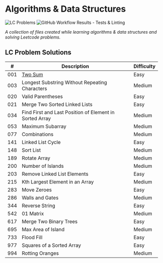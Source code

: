 # Algorithms & Data Structures

![LC Problems](https://img.shields.io/badge/LC%20Problems-22-blue) ![GitHub Workflow Results - Tests & Linting](https://github.com/andrewt110216/algorithms-and-data-structures/actions/workflows/run_tests_linting.yml/badge.svg)

<em>A collection of files created while learning algorithms & data structures and solving Leetcode problems.</em>

## LC Problem Solutions

|  #  | Description | Difficulty |
| --- | --- | --- |
| 001 | [Two Sum](https://github.com/andrewt110216/algorithms-and-data-structures/blob/main/leetcode/p001_solution.py) | Easy |
| 003 | Longest Substring Without Repeating Characters | Medium |
| 020 | Valid Parentheses | Easy |
| 021 | Merge Two Sorted Linked Lists | Easy |
| 034 | Find First and Last Position of Element in Sorted Array | Medium |
| 053 | Maximum Subarray | Medium |
| 077 | Combinations | Medium |
| 141 | Linked List Cycle | Easy |
| 148 | Sort List | Medium |
| 189 | Rotate Array | Medium |
| 200 | Number of Islands | Medium |
| 203 | Remove Linked List Elements | Easy |
| 215 | Kth Largest Element in an Array | Medium |
| 283 | Move Zeroes | Easy |
| 286 | Walls and Gates | Medium |
| 344 | Reverse String | Easy |
| 542 | 01 Matrix | Medium |
| 617 | Merge Two Binary Trees | Easy |
| 695 | Max Area of Island | Medium |
| 733 | Flood Fill | Easy |
| 977 | Squares of a Sorted Array | Easy |
| 994 | Rotting Oranges | Medium |

